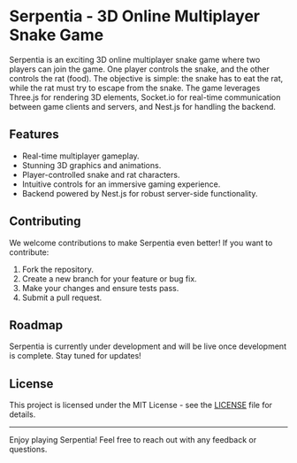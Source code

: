 # Serpentia - 3D Online Multiplayer Snake Game

Serpentia is an exciting 3D online multiplayer snake game where two players can join the game. One player controls the snake, and the other controls the rat (food). The objective is simple: the snake has to eat the rat, while the rat must try to escape from the snake. The game leverages Three.js for rendering 3D elements, Socket.io for real-time communication between game clients and servers, and Nest.js for handling the backend.


## Features

- Real-time multiplayer gameplay.
- Stunning 3D graphics and animations.
- Player-controlled snake and rat characters.
- Intuitive controls for an immersive gaming experience.
- Backend powered by Nest.js for robust server-side functionality.


## Contributing

We welcome contributions to make Serpentia even better! If you want to contribute:

1. Fork the repository.
2. Create a new branch for your feature or bug fix.
3. Make your changes and ensure tests pass.
4. Submit a pull request.

## Roadmap

Serpentia is currently under development and will be live once development is complete. Stay tuned for updates!

## License

This project is licensed under the MIT License - see the [LICENSE](LICENSE) file for details.

---

Enjoy playing Serpentia! Feel free to reach out with any feedback or questions.
